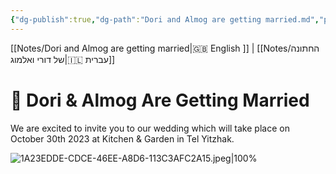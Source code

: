```yaml
---
{"dg-publish":true,"dg-path":"Dori and Almog are getting married.md","permalink":"/dori-and-almog-are-getting-married/","contentClasses":"ltr"}
---
```




[[Notes/Dori and Almog are getting married\|🇬🇧 English ]] | [[Notes/החתונה של דורי ואלמוג\|🇮🇱 עברית]]

# 💍 Dori & Almog Are Getting Married

We are excited to invite you to our wedding which will take place on October 30th 2023 at Kitchen & Garden in Tel Yitzhak.

![1A23EDDE-CDCE-46EE-A8D6-113C3AFC2A15.jpeg|100%](/img/user/Assets/1A23EDDE-CDCE-46EE-A8D6-113C3AFC2A15.jpeg)
